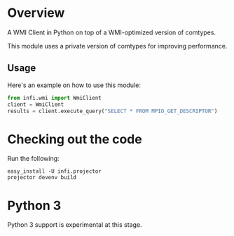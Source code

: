 Overview
========

A WMI Client in Python on top of a WMI-optimized version of comtypes.

This module uses a private version of comtypes for improving performance.

Usage
-----

Here's an example on how to use this module:

```python
from infi.wmi import WmiClient
client = WmiClient
results = client.execute_query("SELECT * FROM MPIO_GET_DESCRIPTOR")
```

Checking out the code
=====================

Run the following:

    easy_install -U infi.projector
    projector devenv build

Python 3
========

Python 3 support is experimental at this stage.
